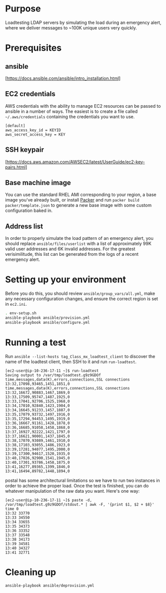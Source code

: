 # Purpose

Loadtesting LDAP servers by simulating the load during an emergency
alert, where we deliver messages to ~100K unique users very quickly.

# Prerequisites

## ansible

[https://docs.ansible.com/ansible/intro_installation.html]

## EC2 credentials

AWS credentials with the ability to manage EC2 resources can be passed to
ansible in a number of ways. The easiest is to create a file called
`~/.aws/credentials` containing the credentials you want to use.
```
[default]
aws_access_key_id = KEYID
aws_secret_access_key = KEY
```

## SSH keypair

[https://docs.aws.amazon.com/AWSEC2/latest/UserGuide/ec2-key-pairs.html]

## Base machine image

You can use the standard RHEL AMI corresponding to your region, a base image
you've already built, or install [Packer](https://www.packer.io/) and run
`packer build packer/template.json` to generate a new base image with some
custom configuration baked in.

## Address list

In order to properly simulate the load pattern of an emergency alert,
you should replace `ansible/files/userlist` with a list of approximately
99K valid user addresses and 6K invalid addresses. For the greatest
verisimilitude, this list can be generated from the logs of a recent
emergency alert.

# Setting up your environment

Before you do this, you should review `ansible/group_vars/all.yml`, make
any necessary configuration changes, and ensure the correct region is set
in `ec2.ini`.


```bash
. env-setup.sh
ansible-playbook ansible/provision.yml
ansible-playbook ansible/configure.yml
```

# Running a test

Run `ansible --list-hosts tag_Class_mx_loadtest_client` to discover the name
of the loadtest client, then SSH to it and run `run-loadtest`.

    [ec2-user@ip-10-236-17-11 ~]$ run-loadtest 
    Saving output to /var/tmp/loadtest.g9z9GDOf
    time,messages,data(K),errors,connections,SSL connections
    13:32,17098,93465,1451,1851,0
    time,messages,data(K),errors,connections,SSL connections
    13:32,16672,90883,1467,1869,0
    13:33,17509,95747,1487,1925,0
    13:33,17041,92706,1525,1968,0
    13:34,17010,92840,1423,1904,0
    13:34,16645,91233,1457,1887,0
    13:35,17079,93732,1497,1916,0
    13:35,17294,94453,1495,1919,0
    13:36,16667,91161,1428,1878,0
    13:36,16685,91058,1458,1868,0
    13:37,16927,92222,1421,1797,0
    13:37,16621,90001,1437,1845,0
    13:38,17070,93089,1461,1910,0
    13:38,17103,93055,1486,1923,0
    13:39,17281,94077,1495,2000,0
    13:39,17300,94617,1520,1935,0
    13:40,17026,92900,1541,1945,0
    13:40,17301,93786,1458,1875,0
    13:41,16277,89365,1399,1846,0
    13:41,16494,89782,1448,1894,0

postal has some architectural limitations so we have to run two instances in
order to achieve the proper load. Once the test is finished, you can do
whatever manipulation of the raw data you want. Here's one way:

    [ec2-user@ip-10-236-17-11 ~]$ paste -d, /var/tmp/loadtest.g9z9GDOf/stdout.* | awk -F, '{print $1, $2 + $8}'
    time 0
    13:32 33770
    13:33 34550
    13:34 33655
    13:35 34373
    13:36 33352
    13:37 33548
    13:38 34173
    13:39 34581
    13:40 34327
    13:41 32771

# Cleaning up

```bash
ansible-playbook ansible/deprovision.yml
```
